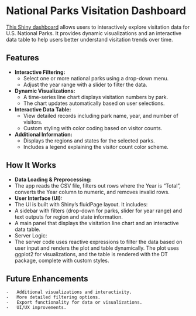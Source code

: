# National Parks Visitation Dashboard

[This Shiny dashboard](https://iuq9gs-charles-coonce.shinyapps.io/visitation/) allows users to interactively explore visitation data for U.S. National Parks. It provides dynamic visualizations and an interactive data table to help users better understand visitation trends over time.

## Features

- **Interactive Filtering:**  
  - Select one or more national parks using a drop-down menu.
  - Adjust the year range with a slider to filter the data.
- **Dynamic Visualizations:**  
  - A time-series line chart displays visitation numbers by park.
  - The chart updates automatically based on user selections.
- **Interactive Data Table:**  
  - View detailed records including park name, year, and number of visitors.
  - Custom styling with color coding based on visitor counts.
- **Additional Information:**  
  - Displays the regions and states for the selected parks.
  - Includes a legend explaining the visitor count color scheme.

## How It Works

-	**Data Loading & Preprocessing:**
  - The app reads the CSV file, filters out rows where the Year is “Total”, converts the Year column to numeric, and removes invalid rows.
-	**User Interface (UI):**
  - The UI is built with Shiny’s fluidPage layout. It includes:
-	A sidebar with filters (drop-down for parks, slider for year range) and text outputs for region and state information.
-	A main panel that displays the visitation line chart and an interactive data table.
-	Server Logic:
  - The server code uses reactive expressions to filter the data based on user input and renders the plot and table dynamically. The plot uses ggplot2 for visualizations, and the table is rendered with the DT package, complete with custom styles.

## Future Enhancements

	-	Additional visualizations and interactivity.
	-	More detailed filtering options.
	-	Export functionality for data or visualizations.
	-	UI/UX improvements.
